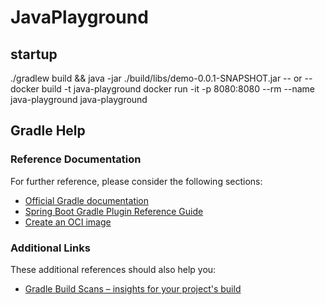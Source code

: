 # JavaPlayground

## startup
./gradlew build && java -jar ./build/libs/demo-0.0.1-SNAPSHOT.jar
-- or --
docker build -t java-playground
docker run -it -p 8080:8080 --rm --name java-playground java-playground

## Gradle Help
### Reference Documentation
For further reference, please consider the following sections:

* [Official Gradle documentation](https://docs.gradle.org)
* [Spring Boot Gradle Plugin Reference Guide](https://docs.spring.io/spring-boot/docs/3.1.0/gradle-plugin/reference/html/)
* [Create an OCI image](https://docs.spring.io/spring-boot/docs/3.1.0/gradle-plugin/reference/html/#build-image)

### Additional Links
These additional references should also help you:

* [Gradle Build Scans – insights for your project's build](https://scans.gradle.com#gradle)

